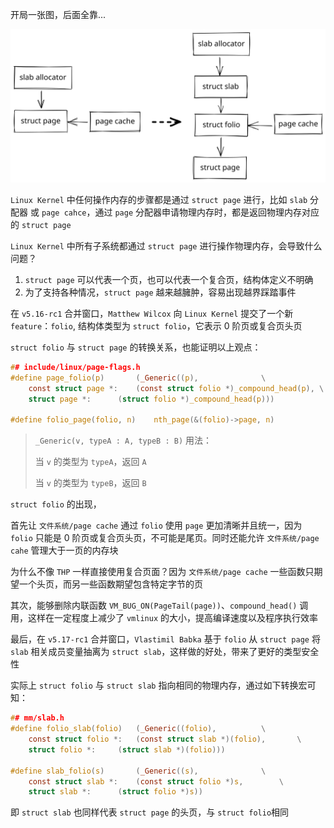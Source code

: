 开局一张图，后面全靠...

![folio outline](picture/folio.excalidraw.svg)

`Linux Kernel` 中任何操作内存的步骤都是通过 `struct page` 进行，比如 `slab` 分配器 或 `page cahce`，通过 `page` 分配器申请物理内存时，都是返回物理内存对应的 `struct page`

`Linux Kernel` 中所有子系统都通过 `struct page` 进行操作物理内存，会导致什么问题？

1. `struct page` 可以代表一个页，也可以代表一个复合页，结构体定义不明确
2. 为了支持各种情况，`struct page` 越来越臃肿，容易出现越界踩踏事件

在 `v5.16-rc1` 合并窗口，`Matthew Wilcox` 向 `Linux Kernel` 提交了一个新 `feature`：`folio`, 结构体类型为 `struct folio`，它表示 0 阶页或复合页头页

`struct folio` 与 `struct page` 的转换关系，也能证明以上观点：

```c
## include/linux/page-flags.h
#define page_folio(p)		(_Generic((p),				\
	const struct page *:	(const struct folio *)_compound_head(p), \
	struct page *:		(struct folio *)_compound_head(p)))

#define folio_page(folio, n)	nth_page(&(folio)->page, n)
```

> `_Generic(v, typeA : A, typeB : B)` 用法：
>
> 当 `v` 的类型为 `typeA`，返回 `A`
>
> 当 `v` 的类型为 `typeB`，返回 `B`

`struct folio` 的出现，

首先让 `文件系统/page cache` 通过 `folio` 使用 `page` 更加清晰并且统一，因为 `folio` 只能是 0 阶页或复合页头页，不可能是尾页。同时还能允许 `文件系统/page cahe` 管理大于一页的内存块

为什么不像 `THP` 一样直接使用复合页面？因为 `文件系统/page cache` 一些函数只期望一个头页，而另一些函数期望包含特定字节的页

其次，能够删除内联函数 `VM_BUG_ON(PageTail(page))`、`compound_head()` 调用，这样在一定程度上减少了 `vmlinux` 的大小，提高编译速度以及程序执行效率

最后，在 `v5.17-rc1` 合并窗口，`Vlastimil Babka` 基于 `folio` 从 `struct page` 将 `slab` 相关成员变量抽离为 `struct slab`，这样做的好处，带来了更好的类型安全性

实际上 `struct folio` 与 `struct slab` 指向相同的物理内存，通过如下转换宏可知：

```c
## mm/slab.h
#define folio_slab(folio)	(_Generic((folio),			\
	const struct folio *:	(const struct slab *)(folio),		\
	struct folio *:		(struct slab *)(folio)))

#define slab_folio(s)		(_Generic((s),				\
	const struct slab *:	(const struct folio *)s,		\
	struct slab *:		(struct folio *)s))
```

即 `struct slab` 也同样代表 `struct page` 的头页，与 `struct folio`相同
